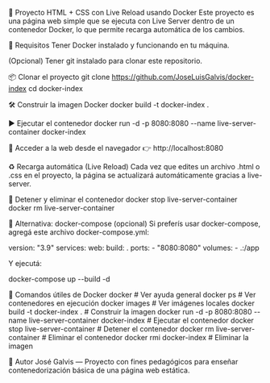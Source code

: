 🐳 Proyecto HTML + CSS con Live Reload usando Docker
Este proyecto es una página web simple que se ejecuta con Live Server dentro de un contenedor Docker, lo que permite recarga automática de los cambios.

🚀 Requisitos
Tener Docker instalado y funcionando en tu máquina.

(Opcional) Tener git instalado para clonar este repositorio.

📦 Clonar el proyecto
git clone https://github.com/JoseLuisGalvis/docker-index
cd docker-index

🛠️ Construir la imagen Docker
docker build -t docker-index .

▶️ Ejecutar el contenedor
docker run -d -p 8080:8080 --name live-server-container docker-index

📎 Acceder a la web desde el navegador
👉 http://localhost:8080

♻️ Recarga automática (Live Reload)
Cada vez que edites un archivo .html o .css en el proyecto, la página se actualizará automáticamente gracias a live-server.

🧹 Detener y eliminar el contenedor
docker stop live-server-container
docker rm live-server-container

🐳 Alternativa: docker-compose (opcional)
Si preferís usar docker-compose, agregá este archivo docker-compose.yml:

version: "3.9"
services:
web:
build: .
ports: - "8080:8080"
volumes: - .:/app

Y ejecutá:

docker-compose up --build -d

📌 Comandos útiles de Docker
docker # Ver ayuda general
docker ps # Ver contenedores en ejecución
docker images # Ver imágenes locales
docker build -t docker-index . # Construir la imagen
docker run -d -p 8080:8080 --name live-server-container docker-index # Ejecutar el contenedor
docker stop live-server-container # Detener el contenedor
docker rm live-server-container # Eliminar el contenedor
docker rmi docker-index # Eliminar la imagen

🧠 Autor
José Galvis — Proyecto con fines pedagógicos para enseñar contenedorización básica de una página web estática.
